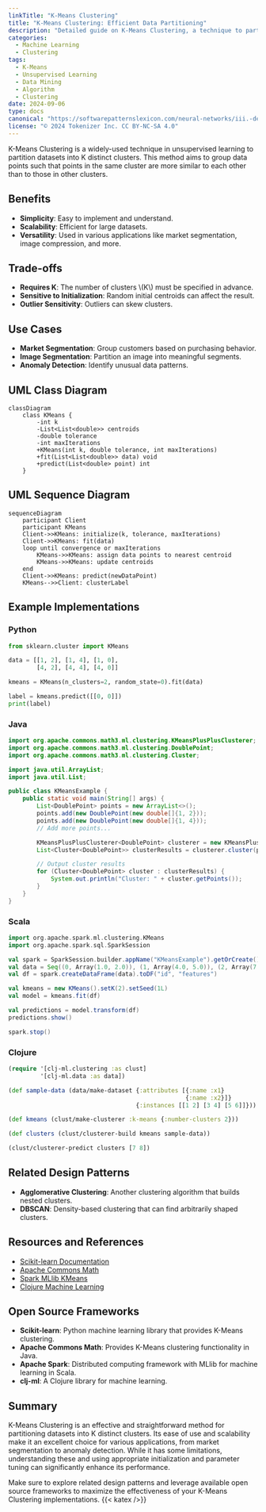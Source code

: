 ```yaml
---
linkTitle: "K-Means Clustering"
title: "K-Means Clustering: Efficient Data Partitioning"
description: "Detailed guide on K-Means Clustering, a technique to partition datasets into K distinct clusters for unsupervised learning."
categories:
  - Machine Learning
  - Clustering
tags:
  - K-Means
  - Unsupervised Learning
  - Data Mining
  - Algorithm
  - Clustering
date: 2024-09-06
type: docs
canonical: "https://softwarepatternslexicon.com/neural-networks/iii.-deep-learning-patterns/6.-unsupervised-and-semi-supervised-learning/k-means-clustering"
license: "© 2024 Tokenizer Inc. CC BY-NC-SA 4.0"
---
```



K-Means Clustering is a widely-used technique in unsupervised learning to partition datasets into K distinct clusters. This method aims to group data points such that points in the same cluster are more similar to each other than to those in other clusters.

## Benefits

- **Simplicity**: Easy to implement and understand.
- **Scalability**: Efficient for large datasets.
- **Versatility**: Used in various applications like market segmentation, image compression, and more.

## Trade-offs

- **Requires K**: The number of clusters \\(K\\) must be specified in advance.
- **Sensitive to Initialization**: Random initial centroids can affect the result.
- **Outlier Sensitivity**: Outliers can skew clusters.

## Use Cases

- **Market Segmentation**: Group customers based on purchasing behavior.
- **Image Segmentation**: Partition an image into meaningful segments.
- **Anomaly Detection**: Identify unusual data patterns.

## UML Class Diagram

```mermaid
classDiagram
    class KMeans {
        -int k
        -List<List<double>> centroids
        -double tolerance
        -int maxIterations
        +KMeans(int k, double tolerance, int maxIterations)
        +fit(List<List<double>> data) void
        +predict(List<double> point) int
    }
```

## UML Sequence Diagram

```mermaid
sequenceDiagram
    participant Client
    participant KMeans
    Client->>KMeans: initialize(k, tolerance, maxIterations)
    Client->>KMeans: fit(data)
    loop until convergence or maxIterations
        KMeans->>KMeans: assign data points to nearest centroid
        KMeans->>KMeans: update centroids
    end
    Client->>KMeans: predict(newDataPoint)
    KMeans-->>Client: clusterLabel
```

## Example Implementations

### Python

```python
from sklearn.cluster import KMeans

data = [[1, 2], [1, 4], [1, 0],
        [4, 2], [4, 4], [4, 0]]

kmeans = KMeans(n_clusters=2, random_state=0).fit(data)

label = kmeans.predict([[0, 0]])
print(label)
```

### Java

```java
import org.apache.commons.math3.ml.clustering.KMeansPlusPlusClusterer;
import org.apache.commons.math3.ml.clustering.DoublePoint;
import org.apache.commons.math3.ml.clustering.Cluster;

import java.util.ArrayList;
import java.util.List;

public class KMeansExample {
    public static void main(String[] args) {
        List<DoublePoint> points = new ArrayList<>();
        points.add(new DoublePoint(new double[]{1, 2}));
        points.add(new DoublePoint(new double[]{1, 4}));
        // Add more points...

        KMeansPlusPlusClusterer<DoublePoint> clusterer = new KMeansPlusPlusClusterer<>(2);
        List<Cluster<DoublePoint>> clusterResults = clusterer.cluster(points);

        // Output cluster results
        for (Cluster<DoublePoint> cluster : clusterResults) {
            System.out.println("Cluster: " + cluster.getPoints());
        }
    }
}
```

### Scala

```scala
import org.apache.spark.ml.clustering.KMeans
import org.apache.spark.sql.SparkSession

val spark = SparkSession.builder.appName("KMeansExample").getOrCreate()
val data = Seq((0, Array(1.0, 2.0)), (1, Array(4.0, 5.0)), (2, Array(7.0, 8.0)))
val df = spark.createDataFrame(data).toDF("id", "features")

val kmeans = new KMeans().setK(2).setSeed(1L)
val model = kmeans.fit(df)

val predictions = model.transform(df)
predictions.show()

spark.stop()
```

### Clojure

```clojure
(require '[clj-ml.clustering :as clust]
         '[clj-ml.data :as data])

(def sample-data (data/make-dataset {:attributes [{:name :x1}
                                                  {:name :x2}]}
                                    {:instances [[1 2] [3 4] [5 6]]}))

(def kmeans (clust/make-clusterer :k-means {:number-clusters 2}))

(def clusters (clust/clusterer-build kmeans sample-data))

(clust/clusterer-predict clusters [7 8])
```

## Related Design Patterns

- **Agglomerative Clustering**: Another clustering algorithm that builds nested clusters.
- **DBSCAN**: Density-based clustering that can find arbitrarily shaped clusters.

## Resources and References

- [Scikit-learn Documentation](https://scikit-learn.org/stable/modules/clustering.html#k-means)
- [Apache Commons Math](https://commons.apache.org/proper/commons-math/javadocs/api-3.6.1/org/apache/commons/math3/ml/clustering/KMeansPlusPlusClusterer.html)
- [Spark MLlib KMeans](https://spark.apache.org/docs/latest/ml-clustering.html#k-means)
- [Clojure Machine Learning](https://clj-ml.github.io/)

## Open Source Frameworks

- **Scikit-learn**: Python machine learning library that provides K-Means clustering.
- **Apache Commons Math**: Provides K-Means clustering functionality in Java.
- **Apache Spark**: Distributed computing framework with MLlib for machine learning in Scala.
- **clj-ml**: A Clojure library for machine learning.

## Summary

K-Means Clustering is an effective and straightforward method for partitioning datasets into K distinct clusters. Its ease of use and scalability make it an excellent choice for various applications, from market segmentation to anomaly detection. While it has some limitations, understanding these and using appropriate initialization and parameter tuning can significantly enhance its performance.

Make sure to explore related design patterns and leverage available open source frameworks to maximize the effectiveness of your K-Means Clustering implementations.
{{< katex />}}

